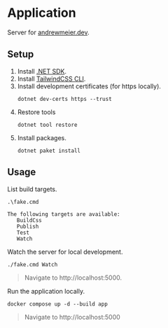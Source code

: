 # Application
Server for [andrewmeier.dev](https://andrewmeier.dev).

## Setup
1. Install [.NET SDK](https://dotnet.microsoft.com/download).
2. Install [TailwindCSS CLI](https://github.com/tailwindlabs/tailwindcss/releases/tag/v3.2.4).
3. Install development certificates (for https locally).
   ```shell
   dotnet dev-certs https --trust
   ```
4. Restore tools
    ```shell
    dotnet tool restore
    ```
5. Install packages.
   ```shell
   dotnet paket install
   ```

## Usage
List build targets.
```shell
.\fake.cmd
```
```
The following targets are available:
   BuildCss
   Publish
   Test
   Watch
```

Watch the server for local development.
```shell
./fake.cmd Watch
```
> Navigate to http://localhost:5000.

Run the application locally.
```shell
docker compose up -d --build app
```
> Navigate to http://localhost:5000
